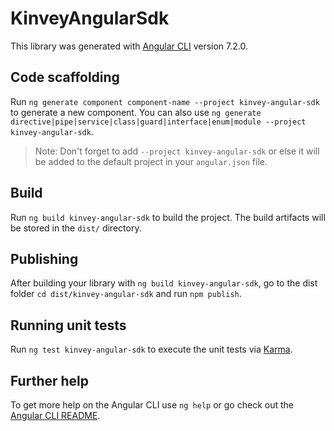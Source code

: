 # KinveyAngularSdk

This library was generated with [Angular CLI](https://github.com/angular/angular-cli) version 7.2.0.

## Code scaffolding

Run `ng generate component component-name --project kinvey-angular-sdk` to generate a new component. You can also use `ng generate directive|pipe|service|class|guard|interface|enum|module --project kinvey-angular-sdk`.
> Note: Don't forget to add `--project kinvey-angular-sdk` or else it will be added to the default project in your `angular.json` file. 

## Build

Run `ng build kinvey-angular-sdk` to build the project. The build artifacts will be stored in the `dist/` directory.

## Publishing

After building your library with `ng build kinvey-angular-sdk`, go to the dist folder `cd dist/kinvey-angular-sdk` and run `npm publish`.

## Running unit tests

Run `ng test kinvey-angular-sdk` to execute the unit tests via [Karma](https://karma-runner.github.io).

## Further help

To get more help on the Angular CLI use `ng help` or go check out the [Angular CLI README](https://github.com/angular/angular-cli/blob/master/README.md).
